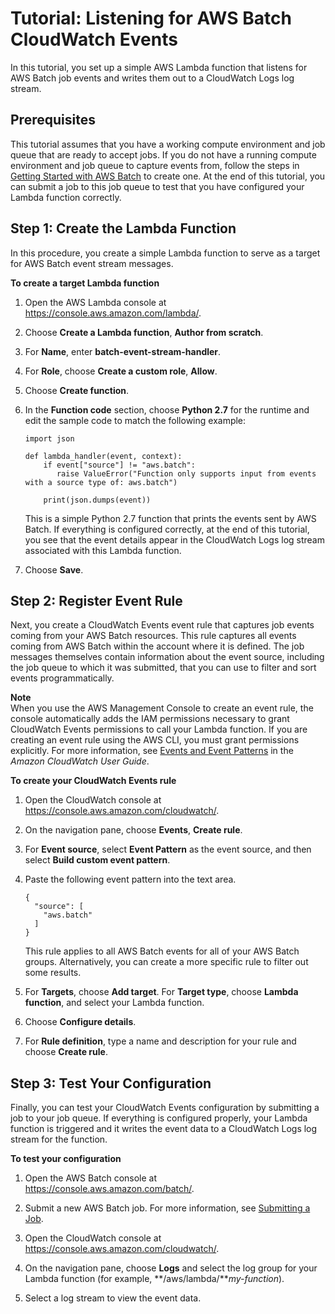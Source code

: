 # Tutorial: Listening for AWS Batch CloudWatch Events<a name="batch_cwet"></a>

In this tutorial, you set up a simple AWS Lambda function that listens for AWS Batch job events and writes them out to a CloudWatch Logs log stream\.

## Prerequisites<a name="cwet_prereqs"></a>

This tutorial assumes that you have a working compute environment and job queue that are ready to accept jobs\. If you do not have a running compute environment and job queue to capture events from, follow the steps in [Getting Started with AWS Batch](Batch_GetStarted.md) to create one\. At the end of this tutorial, you can submit a job to this job queue to test that you have configured your Lambda function correctly\. 

## Step 1: Create the Lambda Function<a name="cwet_create_lam"></a>

 In this procedure, you create a simple Lambda function to serve as a target for AWS Batch event stream messages\. 

**To create a target Lambda function**

1. Open the AWS Lambda console at [https://console\.aws\.amazon\.com/lambda/](https://console.aws.amazon.com/lambda/)\.

1. Choose **Create a Lambda function**, **Author from scratch**\. 

1. For **Name**, enter **batch\-event\-stream\-handler**\.

1. For **Role**, choose **Create a custom role**, **Allow**\.

1. Choose **Create function**\.

1. In the **Function code** section, choose **Python 2\.7** for the runtime and edit the sample code to match the following example:

   ```
   import json
   
   def lambda_handler(event, context):
       if event["source"] != "aws.batch":
          raise ValueError("Function only supports input from events with a source type of: aws.batch")
          
       print(json.dumps(event))
   ```

   This is a simple Python 2\.7 function that prints the events sent by AWS Batch\. If everything is configured correctly, at the end of this tutorial, you see that the event details appear in the CloudWatch Logs log stream associated with this Lambda function\.

1. Choose **Save**\.

## Step 2: Register Event Rule<a name="cwet_register_event_rule"></a>

 Next, you create a CloudWatch Events event rule that captures job events coming from your AWS Batch resources\. This rule captures all events coming from AWS Batch within the account where it is defined\. The job messages themselves contain information about the event source, including the job queue to which it was submitted, that you can use to filter and sort events programmatically\. 

**Note**  
When you use the AWS Management Console to create an event rule, the console automatically adds the IAM permissions necessary to grant CloudWatch Events permissions to call your Lambda function\. If you are creating an event rule using the AWS CLI, you must grant permissions explicitly\. For more information, see [Events and Event Patterns](http://docs.aws.amazon.com/AmazonCloudWatch/latest/DeveloperGuide/CloudWatchEventsandEventPatterns.html) in the *Amazon CloudWatch User Guide*\.

**To create your CloudWatch Events rule**

1. Open the CloudWatch console at [https://console\.aws\.amazon\.com/cloudwatch/](https://console.aws.amazon.com/cloudwatch/)\.

1. On the navigation pane, choose **Events**, **Create rule**\.

1. For **Event source**, select **Event Pattern** as the event source, and then select **Build custom event pattern**\. 

1. Paste the following event pattern into the text area\.

   ```
   {
     "source": [
       "aws.batch"
     ]
   }
   ```

   This rule applies to all AWS Batch events for all of your AWS Batch groups\. Alternatively, you can create a more specific rule to filter out some results\.

1. For **Targets**, choose **Add target**\. For **Target type**, choose **Lambda function**, and select your Lambda function\.

1. Choose **Configure details**\.

1. For **Rule definition**, type a name and description for your rule and choose **Create rule**\.

## Step 3: Test Your Configuration<a name="cwet_test"></a>

 Finally, you can test your CloudWatch Events configuration by submitting a job to your job queue\. If everything is configured properly, your Lambda function is triggered and it writes the event data to a CloudWatch Logs log stream for the function\.

**To test your configuration**

1. Open the AWS Batch console at [https://console\.aws\.amazon\.com/batch/](https://console.aws.amazon.com/batch/)\.

1. Submit a new AWS Batch job\. For more information, see [Submitting a Job](submit_job.md)\.

1. Open the CloudWatch console at [https://console\.aws\.amazon\.com/cloudwatch/](https://console.aws.amazon.com/cloudwatch/)\.

1. On the navigation pane, choose **Logs** and select the log group for your Lambda function \(for example, **/aws/lambda/***my\-function*\)\.

1. Select a log stream to view the event data\. 